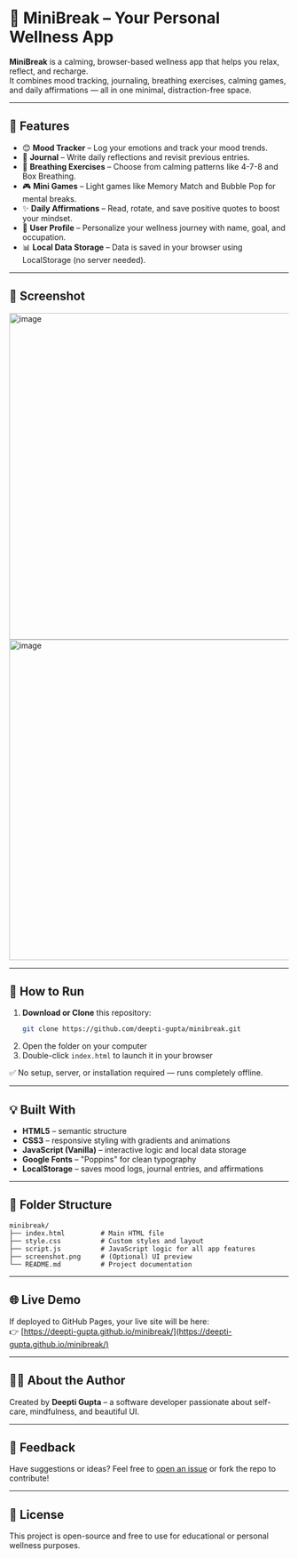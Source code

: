 # 🌿 MiniBreak – Your Personal Wellness App

**MiniBreak** is a calming, browser-based wellness app that helps you relax, reflect, and recharge.  
It combines mood tracking, journaling, breathing exercises, calming games, and daily affirmations — all in one minimal, distraction-free space.

---

## 🧠 Features

- 😊 **Mood Tracker** – Log your emotions and track your mood trends.
- 📝 **Journal** – Write daily reflections and revisit previous entries.
- 🧘 **Breathing Exercises** – Choose from calming patterns like 4-7-8 and Box Breathing.
- 🎮 **Mini Games** – Light games like Memory Match and Bubble Pop for mental breaks.
- ✨ **Daily Affirmations** – Read, rotate, and save positive quotes to boost your mindset.
- 👤 **User Profile** – Personalize your wellness journey with name, goal, and occupation.
- 📊 **Local Data Storage** – Data is saved in your browser using LocalStorage (no server needed).

---

## 📸 Screenshot

<img width="1341" height="588" alt="image" src="https://github.com/user-attachments/assets/baf41be2-bbb8-40f2-b056-546e8a478a99" />
<img width="1342" height="577" alt="image" src="https://github.com/user-attachments/assets/1a44f75b-9ee3-4281-a6be-d72831679c6c" />

---

## 🚀 How to Run

1. **Download or Clone** this repository:
   ```bash
   git clone https://github.com/deepti-gupta/minibreak.git
   ```
2. Open the folder on your computer  
3. Double-click `index.html` to launch it in your browser  

✅ No setup, server, or installation required — runs completely offline.

---

## 💡 Built With

- **HTML5** – semantic structure
- **CSS3** – responsive styling with gradients and animations
- **JavaScript (Vanilla)** – interactive logic and local data storage
- **Google Fonts** – "Poppins" for clean typography
- **LocalStorage** – saves mood logs, journal entries, and affirmations

---

## 📁 Folder Structure

```
minibreak/
├── index.html         # Main HTML file
├── style.css          # Custom styles and layout
├── script.js          # JavaScript logic for all app features
├── screenshot.png     # (Optional) UI preview
└── README.md          # Project documentation
```

---

## 🌐 Live Demo

If deployed to GitHub Pages, your live site will be here:  
👉 [https://deepti-gupta.github.io/minibreak/](https://deepti-gupta.github.io/minibreak/)

---

## 🙋‍♀️ About the Author

Created by **Deepti Gupta** – a software developer passionate about self-care, mindfulness, and beautiful UI.

---

## 💌 Feedback

Have suggestions or ideas? Feel free to [open an issue](https://github.com/deepti-gupta/minibreak/issues) or fork the repo to contribute!

---

## 📜 License

This project is open-source and free to use for educational or personal wellness purposes.

